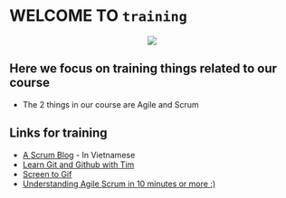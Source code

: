 # WELCOME TO `training` 

<p align = "center">
  <img src = "https://media4.giphy.com/media/1UUOoRn9JufL8nabpr/giphy.gif"/>
</p>

## Here we focus on training things related to our course 
* The 2 things in our course are Agile and Scrum

## Links for training
* [A Scrum Blog](https://itviec.com/blog/agile-la-gi-scrum-la-gi/) - In Vietnamese
* [Learn Git and Github with Tim](https://www.youtube.com/watch?v=DVRQoVRzMIY)
* [Screen to Gif](https://dev.to/kelli/demo-your-app-in-your-github-readme-with-an-animated-gif-2o3c)
* [Understanding Agile Scrum in 10 minutes or more :)](https://www.tuleap.org/agile/agile-scrum-in-10-minutes/)
